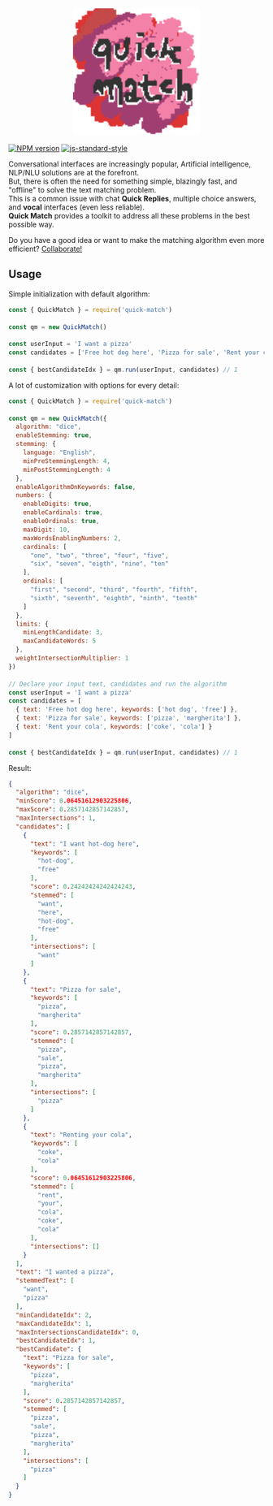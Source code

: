 <div align="center">
  <img src="https://github.com/alainrk/quick-match/raw/main/assets/logo.png" width="250" height="auto"/>
</div>

[![NPM version](https://img.shields.io/npm/v/quick-match.svg?style=flat)](https://www.npmjs.com/package/quick-match)
[![js-standard-style](https://img.shields.io/badge/code%20style-standard-brightgreen.svg?style=flat)](https://standardjs.com/)
<!-- ![CI workflow](https://github.com/fastify/fastify-swagger/workflows/CI%20workflow/badge.svg) -->

Conversational interfaces are increasingly popular, Artificial intelligence, NLP/NLU solutions are at the forefront.\
But, there is often the need for something simple, blazingly fast, and "offline" to solve the text matching problem.\
This is a common issue with chat **Quick Replies**, multiple choice answers, and **vocal** interfaces (even less reliable).\
**Quick Match** provides a toolkit to address all these problems in the best possible way.

Do you have a good idea or want to make the matching algorithm even more efficient? [Collaborate!](https://github.com/alainrk/quick-match/pulls)
## Usage

Simple initialization with default algorithm:

```js
const { QuickMatch } = require('quick-match')

const qm = new QuickMatch()

const userInput = 'I want a pizza'
const candidates = ['Free hot dog here', 'Pizza for sale', 'Rent your cola']

const { bestCandidateIdx } = qm.run(userInput, candidates) // 1
```

A lot of customization with options for every detail:

```js
const { QuickMatch } = require('quick-match')

const qm = new QuickMatch({
  algorithm: "dice",
  enableStemming: true,
  stemming: {
    language: "English",
    minPreStemmingLength: 4,
    minPostStemmingLength: 4
  },
  enableAlgorithmOnKeywords: false,
  numbers: {
    enableDigits: true,
    enableCardinals: true,
    enableOrdinals: true,
    maxDigit: 10,
    maxWordsEnablingNumbers: 2,
    cardinals: [
      "one", "two", "three", "four", "five",
      "six", "seven", "eigth", "nine", "ten"
    ],
    ordinals: [
      "first", "second", "third", "fourth", "fifth",
      "sixth", "seventh", "eighth", "ninth", "tenth"
    ]
  },
  limits: {
    minLengthCandidate: 3,
    maxCandidateWords: 5
  },
  weightIntersectionMultiplier: 1
})

// Declare your input text, candidates and run the algorithm
const userInput = 'I want a pizza'
const candidates = [
  { text: 'Free hot dog here', keywords: ['hot dog', 'free'] },
  { text: 'Pizza for sale', keywords: ['pizza', 'margherita'] },
  { text: 'Rent your cola', keywords: ['coke', 'cola'] }
]

const { bestCandidateIdx } = qm.run(userInput, candidates) // 1
```

Result:

```json
{
  "algorithm": "dice",
  "minScore": 0.06451612903225806,
  "maxScore": 0.2857142857142857,
  "maxIntersections": 1,
  "candidates": [
    {
      "text": "I want hot-dog here",
      "keywords": [
        "hot-dog",
        "free"
      ],
      "score": 0.24242424242424243,
      "stemmed": [
        "want",
        "here",
        "hot-dog",
        "free"
      ],
      "intersections": [
        "want"
      ]
    },
    {
      "text": "Pizza for sale",
      "keywords": [
        "pizza",
        "margherita"
      ],
      "score": 0.2857142857142857,
      "stemmed": [
        "pizza",
        "sale",
        "pizza",
        "margherita"
      ],
      "intersections": [
        "pizza"
      ]
    },
    {
      "text": "Renting your cola",
      "keywords": [
        "coke",
        "cola"
      ],
      "score": 0.06451612903225806,
      "stemmed": [
        "rent",
        "your",
        "cola",
        "coke",
        "cola"
      ],
      "intersections": []
    }
  ],
  "text": "I wanted a pizza",
  "stemmedText": [
    "want",
    "pizza"
  ],
  "minCandidateIdx": 2,
  "maxCandidateIdx": 1,
  "maxIntersectionsCandidateIdx": 0,
  "bestCandidateIdx": 1,
  "bestCandidate": {
    "text": "Pizza for sale",
    "keywords": [
      "pizza",
      "margherita"
    ],
    "score": 0.2857142857142857,
    "stemmed": [
      "pizza",
      "sale",
      "pizza",
      "margherita"
    ],
    "intersections": [
      "pizza"
    ]
  }
}
```
